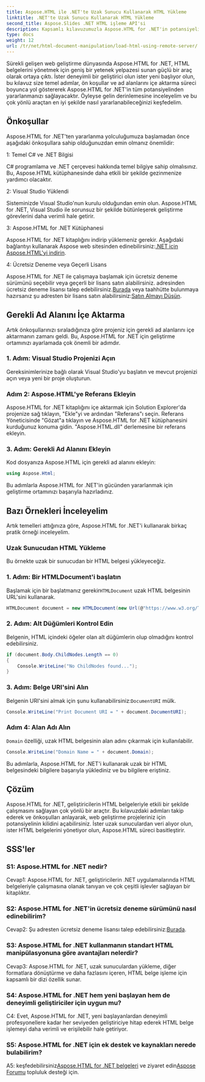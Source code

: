 ```yaml
---
title: Aspose.HTML ile .NET'te Uzak Sunucu Kullanarak HTML Yükleme
linktitle: .NET'te Uzak Sunucu Kullanarak HTML Yükleme
second_title: Aspose.Slides .NET HTML işleme API'si
description: Kapsamlı kılavuzumuzla Aspose.HTML for .NET'in potansiyelini ortaya çıkarın. Ad alanlarını nasıl içe aktaracağınızı, uzak HTML belgelerine nasıl erişeceğinizi ve daha fazlasını öğrenin.
type: docs
weight: 12
url: /tr/net/html-document-manipulation/load-html-using-remote-server/
---
```


Sürekli gelişen web geliştirme dünyasında Aspose.HTML for .NET, HTML belgelerini yönetmek için geniş bir yetenek yelpazesi sunan güçlü bir araç olarak ortaya çıktı. İster deneyimli bir geliştirici olun ister yeni başlıyor olun, bu kılavuz size temel adımlar, ön koşullar ve ad alanlarını içe aktarma süreci boyunca yol göstererek Aspose.HTML for .NET'in tüm potansiyelinden yararlanmanızı sağlayacaktır. Öyleyse gelin derinlemesine inceleyelim ve bu çok yönlü araçtan en iyi şekilde nasıl yararlanabileceğinizi keşfedelim.

## Önkoşullar

Aspose.HTML for .NET'ten yararlanma yolculuğumuza başlamadan önce aşağıdaki önkoşullara sahip olduğunuzdan emin olmanız önemlidir:

1: Temel C# ve .NET Bilgisi

C# programlama ve .NET çerçevesi hakkında temel bilgiye sahip olmalısınız. Bu, Aspose.HTML kütüphanesinde daha etkili bir şekilde gezinmenize yardımcı olacaktır.

2: Visual Studio Yüklendi

Sisteminizde Visual Studio'nun kurulu olduğundan emin olun. Aspose.HTML for .NET, Visual Studio ile sorunsuz bir şekilde bütünleşerek geliştirme görevlerini daha verimli hale getirir.

3: Aspose.HTML for .NET Kütüphanesi

 Aspose.HTML for .NET kitaplığını indirip yüklemeniz gerekir. Aşağıdaki bağlantıyı kullanarak Aspose web sitesinden edinebilirsiniz:[.NET için Aspose.HTML'yi indirin](https://releases.aspose.com/html/net/).

4: Ücretsiz Deneme veya Geçerli Lisans

 Aspose.HTML for .NET ile çalışmaya başlamak için ücretsiz deneme sürümünü seçebilir veya geçerli bir lisans satın alabilirsiniz. adresinden ücretsiz deneme lisansı talep edebilirsiniz.[Burada](https://releases.aspose.com/) veya taahhütte bulunmaya hazırsanız şu adresten bir lisans satın alabilirsiniz:[Satın Almayı Düşün](https://purchase.aspose.com/buy).

## Gerekli Ad Alanını İçe Aktarma

Artık önkoşullarınızı sıraladığınıza göre projeniz için gerekli ad alanlarını içe aktarmanın zamanı geldi. Bu, Aspose.HTML for .NET için geliştirme ortamınızı ayarlamada çok önemli bir adımdır.

### 1. Adım: Visual Studio Projenizi Açın

Gereksinimlerinize bağlı olarak Visual Studio'yu başlatın ve mevcut projenizi açın veya yeni bir proje oluşturun.

### Adım 2: Aspose.HTML'ye Referans Ekleyin

Aspose.HTML for .NET kitaplığını içe aktarmak için Solution Explorer'da projenize sağ tıklayın, "Ekle"yi ve ardından "Referans"ı seçin. Referans Yöneticisinde "Gözat"a tıklayın ve Aspose.HTML for .NET kütüphanesini kurduğunuz konuma gidin. "Aspose.HTML.dll" derlemesine bir referans ekleyin.

### 3. Adım: Gerekli Ad Alanını Ekleyin

Kod dosyanıza Aspose.HTML için gerekli ad alanını ekleyin:

```csharp
using Aspose.Html;
```

Bu adımlarla Aspose.HTML for .NET'in gücünden yararlanmak için geliştirme ortamınızı başarıyla hazırladınız.

## Bazı Örnekleri İnceleyelim

Artık temelleri attığınıza göre, Aspose.HTML for .NET'i kullanarak birkaç pratik örneği inceleyelim.

### Uzak Sunucudan HTML Yükleme

Bu örnekte uzak bir sunucudan bir HTML belgesi yükleyeceğiz.

### 1. Adım: Bir HTMLDocument'i başlatın

 Başlamak için bir başlatmanız gerekir`HTMLDocument` uzak HTML belgesinin URL'sini kullanarak.

```csharp
HTMLDocument document = new HTMLDocument(new Url(@"https://www.w3.org/TR/html5/"));
```

### 2. Adım: Alt Düğümleri Kontrol Edin

Belgenin, HTML içindeki öğeler olan alt düğümlerin olup olmadığını kontrol edebilirsiniz.

```csharp
if (document.Body.ChildNodes.Length == 0)
{
    Console.WriteLine("No ChildNodes found...");
}
```

### 3. Adım: Belge URI'sini Alın

 Belgenin URI'sini almak için şunu kullanabilirsiniz:`DocumentURI` mülk.

```csharp
Console.WriteLine("Print Document URI = " + document.DocumentURI);
```

### Adım 4: Alan Adı Alın

`Domain` özelliği, uzak HTML belgesinin alan adını çıkarmak için kullanılabilir.

```csharp
Console.WriteLine("Domain Name = " + document.Domain);
```

Bu adımlarla, Aspose.HTML for .NET'i kullanarak uzak bir HTML belgesindeki bilgilere başarıyla yüklediniz ve bu bilgilere eriştiniz.

## Çözüm

Aspose.HTML for .NET, geliştiricilerin HTML belgeleriyle etkili bir şekilde çalışmasını sağlayan çok yönlü bir araçtır. Bu kılavuzdaki adımları takip ederek ve önkoşulları anlayarak, web geliştirme projeleriniz için potansiyelinin kilidini açabilirsiniz. İster uzak sunuculardan veri alıyor olun, ister HTML belgelerini yönetiyor olun, Aspose.HTML süreci basitleştirir.

## SSS'ler

### S1: Aspose.HTML for .NET nedir?

Cevap1: Aspose.HTML for .NET, geliştiricilerin .NET uygulamalarında HTML belgeleriyle çalışmasına olanak tanıyan ve çok çeşitli işlevler sağlayan bir kitaplıktır.

### S2: Aspose.HTML for .NET'in ücretsiz deneme sürümünü nasıl edinebilirim?

 Cevap2: Şu adresten ücretsiz deneme lisansı talep edebilirsiniz:[Burada](https://releases.aspose.com/).

### S3: Aspose.HTML for .NET kullanmanın standart HTML manipülasyonuna göre avantajları nelerdir?

Cevap3: Aspose.HTML for .NET, uzak sunuculardan yükleme, diğer formatlara dönüştürme ve daha fazlasını içeren, HTML belge işleme için kapsamlı bir dizi özellik sunar.

### S4: Aspose.HTML for .NET hem yeni başlayan hem de deneyimli geliştiriciler için uygun mu?

C4: Evet, Aspose.HTML for .NET, yeni başlayanlardan deneyimli profesyonellere kadar her seviyeden geliştiriciye hitap ederek HTML belge işlemeyi daha verimli ve erişilebilir hale getiriyor.

### S5: Aspose.HTML for .NET için ek destek ve kaynakları nerede bulabilirim?

 A5: keşfedebilirsiniz[Aspose.HTML for .NET belgeleri](https://reference.aspose.com/html/net/) ve ziyaret edin[Aspose Forumu](https://forum.aspose.com/) topluluk desteği için.